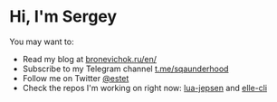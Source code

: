 # Hi, I'm Sergey

You may want to:

- Read my blog at [bronevichok.ru/en/](https://bronevichok.ru/en/)
- Subscribe to my Telegram channel [t.me/sqaunderhood](https://t.me/sqaunderhood)
- Follow me on Twitter [@estet](https://twitter.com/intent/follow?screen_name=estet)
- Check the repos I'm working on right now:
[lua-jepsen](https://github.com/ligurio/lua-jepsen) and
[elle-cli](https://github.com/ligurio/elle-cli)
